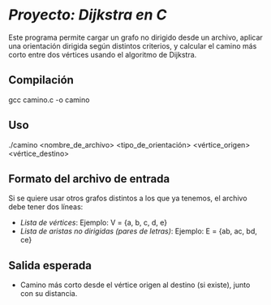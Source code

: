 # *Proyecto: Dijkstra en C*
Este programa permite cargar un grafo no dirigido desde un archivo, aplicar una orientación dirigida según distintos criterios, y calcular el camino más corto entre dos vértices usando el algoritmo de Dijkstra.
## Compilación 
gcc camino.c -o camino 
## Uso
 ./camino <nombre_de_archivo> <tipo_de_orientación> <vértice_origen> <vértice_destino>

## Formato del archivo de entrada
Si se quiere usar otros grafos distintos a los que ya tenemos, el archivo debe tener dos líneas:
- *Lista de vértices*:
Ejemplo: V = {a, b, c, d, e}
- *Lista de aristas no dirigidas (pares de letras)*:
Ejemplo: E = {ab, ac, bd, ce}


## Salida esperada
- Camino más corto desde el vértice origen al destino (si existe), junto con su distancia.


